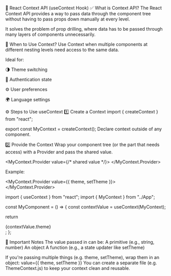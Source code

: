 📘 React Context API (useContext Hook)
✅ What is Context API?
The React Context API provides a way to pass data through the component tree without having to pass props down manually at every level.

It solves the problem of prop drilling, where data has to be passed through many layers of components unnecessarily.

🧠 When to Use Context?
Use Context when multiple components at different nesting levels need access to the same data.

Ideal for:

🌗 Theme switching

🔐 Authentication state

⚙️ User preferences

🌍 Language settings

⚙️ Steps to Use useContext
1️⃣ Create a Context
import { createContext } from "react";

export const MyContext = createContext();
Declare context outside of any component.

2️⃣ Provide the Context
Wrap your component tree (or the part that needs access) with a Provider and pass the shared value.


<MyContext.Provider value={/* shared value */}>
  <YourComponent />
</MyContext.Provider>

Example:

<MyContext.Provider value={{ theme, setTheme }}>
  <App />
</MyContext.Provider>


import { useContext } from "react";
import { MyContext } from "../App";

const MyComponent = () => {
  const contextValue = useContext(MyContext);

  return <div>{contextValue.theme}</div>;
};

📌 Important Notes
The value passed in <Provider value={...}> can be:
A primitive (e.g., string, number)
An object
A function (e.g., a state updater like setTheme)

If you're passing multiple things (e.g. theme, setTheme), wrap them in an object:
value={{ theme, setTheme }}
You can create a separate file (e.g. ThemeContext.js) to keep your context clean and reusable.

